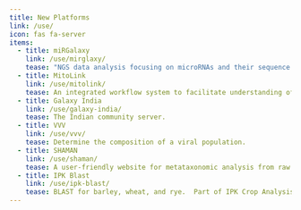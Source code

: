 ```yaml
---
title: New Platforms
link: /use/
icon: fas fa-server
items:
  - title: miRGalaxy
    link: /use/mirglaxy/
    tease: "NGS data analysis focusing on microRNAs and their sequence variants—isomiRs."
  - title: MitoLink
    link: /use/mitolink/
    tease: An integrated workflow system to facilitate understanding of genotype-phenotype correlations in cases of mitochondrial dysfunction.
  - title: Galaxy India
    link: /use/galaxy-india/
    tease: The Indian community server.
  - title: VVV
    link: /use/vvv/
    tease: Determine the composition of a viral population.
  - title: SHAMAN
    link: /use/shaman/
    tease: A user-friendly website for metataxonomic analysis from raw reads to statistical analysis.
  - title: IPK Blast
    link: /use/ipk-blast/
    tease: BLAST for barley, wheat, and rye.  Part of IPK Crop Analysis Tools Suite (CATS).
---
```

